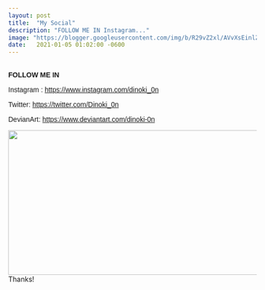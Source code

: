 ```yaml
---
layout: post
title:  "My Social"
description: "FOLLOW ME IN Instagram..."
image: "https://blogger.googleusercontent.com/img/b/R29vZ2xl/AVvXsEinlZT4sNVmG665NMUrQMtkLmIveIH8G6CIuGydRIu-uPX7_qSyvUG6bOLB-5GOzTF4LgcYUiScSdBqxelbgBRHGnUXsHi77CzZ2Qa_25_79iqcSO0y_4iUofAkDrnlTDUGJYqnaSt4krxs/w522-h293/11a12345676.png"
date:   2021-01-05 01:02:00 -0600
---
```


<p><span style="font-family: helvetica;">
<b><br />FOLLOW ME IN</b></span></p><p><span style="font-family: helvetica;">Instagram :&nbsp;<a target="_blank" href="https://www.instagram.com/dinoki_0n">https://www.instagram.com/dinoki_0n</a></span></p><p><span style="font-family: helvetica;">Twitter:&nbsp;<a target="_blank" href="https://twitter.com/Dinoki_0n">https://twitter.com/Dinoki_0n</a></span></p><p><span style="font-family: helvetica;">DevianArt:&nbsp;<a target="_blank" href="https://www.deviantart.com/dinoki-0n">https://www.deviantart.com/dinoki-0n</a></span></p><div class="separator" style="clear: both; text-align: left;"><a href="https://blogger.googleusercontent.com/img/b/R29vZ2xl/AVvXsEinlZT4sNVmG665NMUrQMtkLmIveIH8G6CIuGydRIu-uPX7_qSyvUG6bOLB-5GOzTF4LgcYUiScSdBqxelbgBRHGnUXsHi77CzZ2Qa_25_79iqcSO0y_4iUofAkDrnlTDUGJYqnaSt4krxs/w522-h293/11a12345676.png"><img border="0" data-original-height="720" data-original-width="1280" height="293" src="https://blogger.googleusercontent.com/img/b/R29vZ2xl/AVvXsEinlZT4sNVmG665NMUrQMtkLmIveIH8G6CIuGydRIu-uPX7_qSyvUG6bOLB-5GOzTF4LgcYUiScSdBqxelbgBRHGnUXsHi77CzZ2Qa_25_79iqcSO0y_4iUofAkDrnlTDUGJYqnaSt4krxs/w522-h293/11a12345676.png" width="522" /></a></div><div class="separator" style="clear: both; text-align: left;">Thanks!</div><p></p>